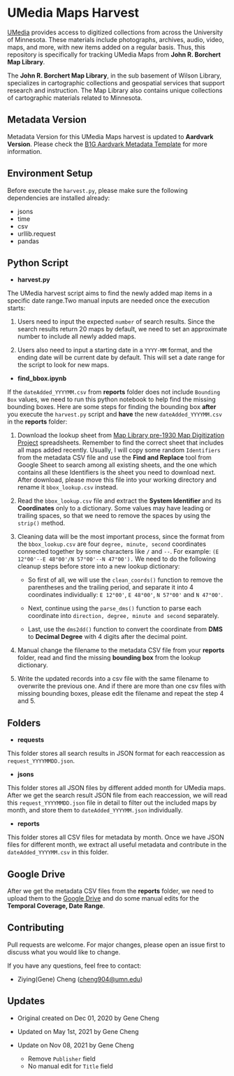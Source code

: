 # UMedia Maps Harvest
[UMedia](https://umedia.lib.umn.edu) provides access to digitized collections from across the University of Minnesota. These materials include photographs, archives, audio, video, maps, and more, with new items added on a regular basis. Thus, this repository is specifically for tracking UMedia Maps from **John R. Borchert Map Library**. 

The **John R. Borchert Map Library**, in the sub basement of Wilson Library, specializes in cartographic collections and geospatial services that support research and instruction. The Map Library also contains unique collections of cartographic materials related to Minnesota.

## Metadata Version
Metadata Version for this UMedia Maps harvest is updated to **Aardvark Version**. Please check the [B1G Aardvark Metadata Template](https://docs.google.com/spreadsheets/d/1g7TFqjYQ2KEShhocI0stINnI1cYDoMpoFgD8yWA6tbM/edit?pli=1#gid=1901875040) for more information.

## Environment Setup

Before execute the `harvest.py`, please make sure the following dependencies are installed already:
- jsons
- time
- csv
- urllib.request
- pandas
<!-- - [iso639-lang](https://pypi.org/project/iso639-lang/) -->

## Python Script
- **harvest.py**

The UMedia harvest script aims to find the newly added map items in a specific date range.Two manual inputs are needed once the execution starts:
1. Users need to input the expected `number` of search results. Since the search results return 20 maps by default, we need to set an approximate number to include all newly added maps.

2. Users also need to input a starting date in a `YYYY-MM` format, and the ending date will be current date by default. This will set a date range for the script to look for new maps.

- **find_bbox.ipynb**

If the `dateAdded_YYYYMM.csv` from **reports** folder does not include `Bounding Box` values, we need to run this python notebook to help find the missing bounding boxes. Here are some steps for finding the bounding box **after** you execute the `harvest.py` script and **have** the new `dateAdded_YYYYMM.csv` in the **reports** folder:

1. Download the lookup sheet from [Map Library pre-1930 Map Digitization Project](https://docs.google.com/spreadsheets/d/1A2MxmWxQ31_aDpxYQ5WSS9WcuoGdLGa9MOJWF-M7q6U/edit#gid=0) spreadsheets. Remember to find the correct sheet that includes all maps added recently. Usually, I will copy some random `Identifiers` from the metadata CSV file and use the **Find and Replace** tool from Google Sheet to search among all existing sheets, and the one which contains all these Identifiers is the sheet you need to download next. After download, please move this file into your working directory and rename it `bbox_lookup.csv` instead. 

2. Read the `bbox_lookup.csv` file and extract the **System Identifier** and its **Coordinates** only to a dictionary. Some values may have leading or trailing spaces, so that we need to remove the spaces by using the `strip()` method. 

3. Cleaning data will be the most important process, since the format from the `bbox_lookup.csv` are four `degree, minute, second` coordinates connected together by some characters like `/` and `--`. For example: `(E 12°00'--E 48°00'/N 57°00'--N 47°00').` We need to do the following cleanup steps before store into a new lookup dictionary:
    - So first of all, we will use the `clean_coords()` function to remove the parentheses and the trailing period, and separate it into 4 coordinates individually:  `E 12°00'`, `E 48°00'`, 
    `N 57°00'` and `N 47°00'`.

    - Next, continue using the `parse_dms()` function to parse each coordinate into `direction, degree, minute and second` separately.

    - Last, use the `dms2dd()` function to convert the coordinate from **DMS** to **Decimal Degree** with 4 digits after the decimal point.

4. Manual change the filename to the metadata CSV file from your **reports** folder, read and find the missing **bounding box** from the lookup dictionary.

5. Write the updated records into a csv file with the same filename to overwrite the previous one. And if there are more than one csv files with missing bounding boxes, please edit the filename and repeat the step 4 and 5.




## Folders
- **requests**

This folder stores all search results in JSON format for each reaccession as `request_YYYYMMDD.json`. 

- **jsons**

This folder stores all JSON files by different added month for UMedia maps. After we get the search result JSON file from each reaccession, we will read this `request_YYYYMMDD.json` file in detail to filter out the included maps by month, and store them to `dateAdded_YYYYMM.json` individually.

- **reports**

This folder stores all CSV files for metadata by month. Once we have JSON files for different month, we extract all useful metadata and contribute in the `dateAdded_YYYYMM.csv` in this folder.


## Google Drive
After we get the metadata CSV files from the **reports** folder, we need to upload them to the [Google Drive](https://drive.google.com/drive/u/0/folders/17ZvpFbTBPh7shYTx4m_hnP8AekqGj0wD) and do some manual edits for the **Temporal Coverage, Date Range**.


## Contributing
Pull requests are welcome. For major changes, please open an issue first to discuss what you would like to change.

If you have any questions, feel free to contact:
- Ziying(Gene) Cheng (cheng904@umn.edu)

## Updates
- Original created on Dec 01, 2020 by Gene Cheng

- Updated on May 1st, 2021 by Gene Cheng

- Update on Nov 08, 2021 by Gene Cheng
    - Remove `Publisher` field
    - No manual edit for `Title` field
    <!-- - Use [iso639-lang](https://pypi.org/project/iso639-lang/) library for ISO 639 standard to generate `Language` value to  **ISO 639-2 Code** -->

